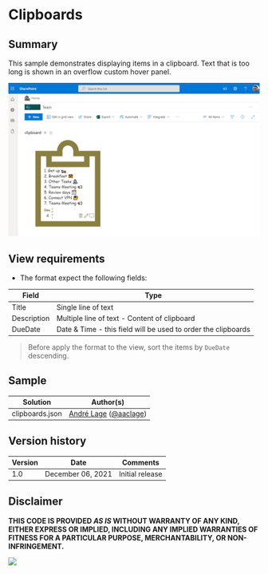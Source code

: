 # Clipboards

## Summary
This sample demonstrates displaying items in a clipboard. Text that is too long is shown in an overflow custom hover panel.

![screenshot of the sample](./assets/screenshot.gif)

## View requirements
- The format expect the following fields:

Field |Type
--------|---------
Title | Single line of text 
Description | Multiple line of text - Content of clipboard
DueDate | Date & Time - this field will be used to order the clipboards

> Before apply the format to the view, sort the items by `DueDate` descending.


## Sample

Solution|Author(s)
--------|---------
clipboards.json | [André Lage](https://github.com/aaclage) ([@aaclage](https://twitter.com/aaclage))

## Version history

Version|Date|Comments
-------|----|--------
1.0|December 06, 2021|Initial release


## Disclaimer
**THIS CODE IS PROVIDED *AS IS* WITHOUT WARRANTY OF ANY KIND, EITHER EXPRESS OR IMPLIED, INCLUDING ANY IMPLIED WARRANTIES OF FITNESS FOR A PARTICULAR PURPOSE, MERCHANTABILITY, OR NON-INFRINGEMENT.**

<img src="https://pnptelemetry.azurewebsites.net/list-formatting/view-samples/clipboards" />
